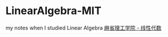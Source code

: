 # LinearAlgebra-MIT
my notes when I studied Linear Algebra
[麻省理工学院 - 线性代数](https://www.bilibili.com/video/BV16Z4y1U7oU/?share_source=copy_web&vd_source=bcb591a5b572b85c9d8723c261f49265)
